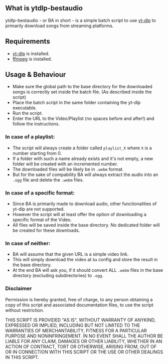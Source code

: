 ## What is ytdlp-bestaudio
ytdlp-bestaudio - or BA in short - is a simple batch script to use [yt-dlp](https://github.com/yt-dlp/yt-dlp) to primarily download songs from streaming platforms. 


## Requirements
- [yt-dlp](https://github.com/yt-dlp/yt-dlp) is installed.
- [ffmpeg](https://www.gyan.dev/ffmpeg/builds/) is installed.


## Usage & Behaviour
- Make sure the global path to the base directory for the downloaded songs is correctly set inside the batch file. (As described inside the script)
- Place the batch script in the same folder containing the yt-dlp executable.
- Run the script.
- Enter the URL to the Video/Playlist (no spaces before and after!) and follow the instructions.


### In case of a playlist: 
- The script will always create a folder called `playlist_X` where `X` is a number starting from 0.
- If a folder with such a name already exists and it's not empty, a new folder will be created with an incremented number.
- The downloaded files will be likely be in `.webm` format.
- But for the sake of compability BA will always extract the audio into an `.ogg` file and delete the `.webm` files.


### In case of a specific format:
- Since BA is primarily made to download audio, other functionalities of yt-dlp are not supported.
- However the script will at least offer the option of downloading a specific format of the Video.
- All files will be saved inside the base directory. No dedicated folder will be created for these downloads.


### In case of neither:
- BA will assume that the given URL is a simple video link.
- This will simply download the video at `ba` config and store the result in the base directory.
- At the end BA will ask you, if it should convert ALL `.webm` files in the base directory (excluding subdirectories) to `.ogg`.


### Disclaimer
Permission is hereby granted, free of charge, to any person obtaining a copy of this script and associated documentation files, to use the script without restriction.

THIS SCRIPT IS PROVIDED "AS IS", WITHOUT WARRANTY OF ANYKIND, EXPRESSED OR IMPLIED, INCLUDING BUT NOT LIMITED TO THE WARRANTIES OF MERCHANTABILITY, FITNESS FOR A PARTICULAR PURPOSE AND NONINFRINGEMENT. IN NO EVENT SHALL THE AUTHOR BE LIABLE FOR ANY CLAIM, DAMAGES OR OTHER LIABILITY, WHETHER IN AN ACTION OF CONTRACT, TORT OR OTHERWISE, ARISING FROM, OUT OF OR IN CONNECTION WITH THIS SCRIPT OR THE USE OR OTHER DEALINGS IN THIS SCRIPT.
